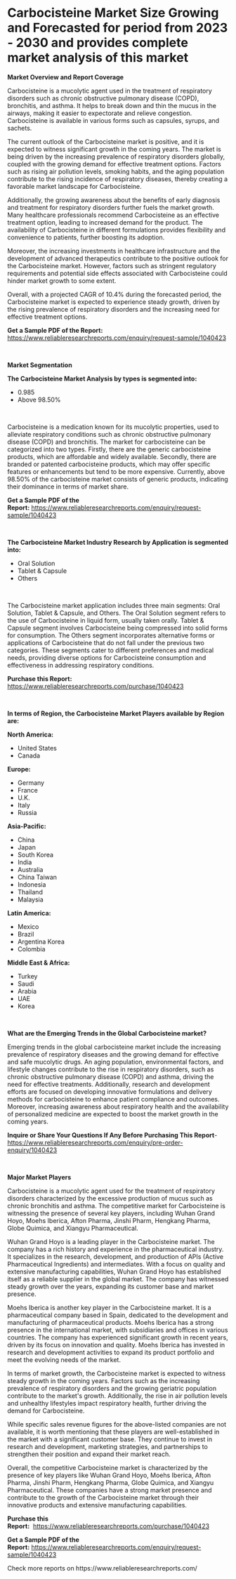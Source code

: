 <p><h1>Carbocisteine Market Size Growing and Forecasted for period from 2023 - 2030 and provides complete market analysis of this market</h1></p><p><strong>Market Overview and Report Coverage</strong></p>
<p><p>Carbocisteine is a mucolytic agent used in the treatment of respiratory disorders such as chronic obstructive pulmonary disease (COPD), bronchitis, and asthma. It helps to break down and thin the mucus in the airways, making it easier to expectorate and relieve congestion. Carbocisteine is available in various forms such as capsules, syrups, and sachets.</p><p>The current outlook of the Carbocisteine market is positive, and it is expected to witness significant growth in the coming years. The market is being driven by the increasing prevalence of respiratory disorders globally, coupled with the growing demand for effective treatment options. Factors such as rising air pollution levels, smoking habits, and the aging population contribute to the rising incidence of respiratory diseases, thereby creating a favorable market landscape for Carbocisteine.</p><p>Additionally, the growing awareness about the benefits of early diagnosis and treatment for respiratory disorders further fuels the market growth. Many healthcare professionals recommend Carbocisteine as an effective treatment option, leading to increased demand for the product. The availability of Carbocisteine in different formulations provides flexibility and convenience to patients, further boosting its adoption.</p><p>Moreover, the increasing investments in healthcare infrastructure and the development of advanced therapeutics contribute to the positive outlook for the Carbocisteine market. However, factors such as stringent regulatory requirements and potential side effects associated with Carbocisteine could hinder market growth to some extent.</p><p>Overall, with a projected CAGR of 10.4% during the forecasted period, the Carbocisteine market is expected to experience steady growth, driven by the rising prevalence of respiratory disorders and the increasing need for effective treatment options.</p></p>
<p><strong>Get a Sample PDF of the Report:</strong> <a href="https://www.reliableresearchreports.com/enquiry/request-sample/1040423">https://www.reliableresearchreports.com/enquiry/request-sample/1040423</a></p>
<p>&nbsp;</p>
<p><strong>Market Segmentation</strong></p>
<p><strong>The Carbocisteine Market Analysis by types is segmented into:</strong></p>
<p><ul><li>0.985</li><li>Above 98.50%</li></ul></p>
<p>&nbsp;</p>
<p><p>Carbocisteine is a medication known for its mucolytic properties, used to alleviate respiratory conditions such as chronic obstructive pulmonary disease (COPD) and bronchitis. The market for carbocisteine can be categorized into two types. Firstly, there are the generic carbocisteine products, which are affordable and widely available. Secondly, there are branded or patented carbocisteine products, which may offer specific features or enhancements but tend to be more expensive. Currently, above 98.50% of the carbocisteine market consists of generic products, indicating their dominance in terms of market share.</p></p>
<p><strong>Get a Sample PDF of the Report:</strong>&nbsp;<a href="https://www.reliableresearchreports.com/enquiry/request-sample/1040423">https://www.reliableresearchreports.com/enquiry/request-sample/1040423</a></p>
<p>&nbsp;</p>
<p><strong>The Carbocisteine Market Industry Research by Application is segmented into:</strong></p>
<p><ul><li>Oral Solution</li><li>Tablet & Capsule</li><li>Others</li></ul></p>
<p>&nbsp;</p>
<p><p>The Carbocisteine market application includes three main segments: Oral Solution, Tablet & Capsule, and Others. The Oral Solution segment refers to the use of Carbocisteine in liquid form, usually taken orally. Tablet & Capsule segment involves Carbocisteine being compressed into solid forms for consumption. The Others segment incorporates alternative forms or applications of Carbocisteine that do not fall under the previous two categories. These segments cater to different preferences and medical needs, providing diverse options for Carbocisteine consumption and effectiveness in addressing respiratory conditions.</p></p>
<p><strong>Purchase this Report:</strong>&nbsp; <a href="https://www.reliableresearchreports.com/purchase/1040423">https://www.reliableresearchreports.com/purchase/1040423</a></p>
<p>&nbsp;</p>
<p><strong>In terms of Region, the Carbocisteine Market Players available by Region are:</strong></p>
<p>
    <p> <strong> North America: </strong>
        <ul>
            <li>United States</li>
            <li>Canada</li>
        </ul>
        </p> 
    <p> <strong> Europe: </strong>
        <ul>
            <li>Germany</li>
            <li>France</li>
            <li>U.K.</li>
            <li>Italy</li>
            <li>Russia</li>
        </ul>
        </p> 
    <p> <strong> Asia-Pacific: </strong>
        <ul>
            <li>China</li>
            <li>Japan</li>
            <li>South Korea</li>
            <li>India</li>
            <li>Australia</li>
            <li>China Taiwan</li>
            <li>Indonesia</li>
            <li>Thailand</li>
            <li>Malaysia</li>
        </ul>
        </p> 
    <p> <strong> Latin America: </strong>
        <ul>
            <li>Mexico</li>
            <li>Brazil</li>
            <li>Argentina Korea</li>
            <li>Colombia</li>
        </ul>
        </p> 
    <p> <strong> Middle East & Africa: </strong>
        <ul>
            <li>Turkey</li>
            <li>Saudi</li>
            <li>Arabia</li>
            <li>UAE</li>
            <li>Korea</li>
        </ul>
    </p>
    </p>
<p>&nbsp;</p>
<p><strong>What are the Emerging Trends in the Global Carbocisteine market?</strong></p>
<p><p>Emerging trends in the global carbocisteine market include the increasing prevalence of respiratory diseases and the growing demand for effective and safe mucolytic drugs. An aging population, environmental factors, and lifestyle changes contribute to the rise in respiratory disorders, such as chronic obstructive pulmonary disease (COPD) and asthma, driving the need for effective treatments. Additionally, research and development efforts are focused on developing innovative formulations and delivery methods for carbocisteine to enhance patient compliance and outcomes. Moreover, increasing awareness about respiratory health and the availability of personalized medicine are expected to boost the market growth in the coming years.</p></p>
<p><strong>Inquire or Share Your Questions If Any Before Purchasing This Report</strong>- <a href="https://www.reliableresearchreports.com/enquiry/pre-order-enquiry/1040423">https://www.reliableresearchreports.com/enquiry/pre-order-enquiry/1040423</a></p>
<p>&nbsp;</p>
<p><strong>Major Market Players</strong></p>
<p><p>Carbocisteine is a mucolytic agent used for the treatment of respiratory disorders characterized by the excessive production of mucus such as chronic bronchitis and asthma. The competitive market for Carbocisteine is witnessing the presence of several key players, including Wuhan Grand Hoyo, Moehs Iberica, Afton Pharma, Jinshi Pharm, Hengkang Pharma, Globe Quimica, and Xiangyu Pharmaceutical.</p><p>Wuhan Grand Hoyo is a leading player in the Carbocisteine market. The company has a rich history and experience in the pharmaceutical industry. It specializes in the research, development, and production of APIs (Active Pharmaceutical Ingredients) and intermediates. With a focus on quality and extensive manufacturing capabilities, Wuhan Grand Hoyo has established itself as a reliable supplier in the global market. The company has witnessed steady growth over the years, expanding its customer base and market presence.</p><p>Moehs Iberica is another key player in the Carbocisteine market. It is a pharmaceutical company based in Spain, dedicated to the development and manufacturing of pharmaceutical products. Moehs Iberica has a strong presence in the international market, with subsidiaries and offices in various countries. The company has experienced significant growth in recent years, driven by its focus on innovation and quality. Moehs Iberica has invested in research and development activities to expand its product portfolio and meet the evolving needs of the market.</p><p>In terms of market growth, the Carbocisteine market is expected to witness steady growth in the coming years. Factors such as the increasing prevalence of respiratory disorders and the growing geriatric population contribute to the market's growth. Additionally, the rise in air pollution levels and unhealthy lifestyles impact respiratory health, further driving the demand for Carbocisteine.</p><p>While specific sales revenue figures for the above-listed companies are not available, it is worth mentioning that these players are well-established in the market with a significant customer base. They continue to invest in research and development, marketing strategies, and partnerships to strengthen their position and expand their market reach.</p><p>Overall, the competitive Carbocisteine market is characterized by the presence of key players like Wuhan Grand Hoyo, Moehs Iberica, Afton Pharma, Jinshi Pharm, Hengkang Pharma, Globe Quimica, and Xiangyu Pharmaceutical. These companies have a strong market presence and contribute to the growth of the Carbocisteine market through their innovative products and extensive manufacturing capabilities.</p></p>
<p><strong>Purchase this Report:</strong>&nbsp;&nbsp;<a href="https://www.reliableresearchreports.com/purchase/1040423">https://www.reliableresearchreports.com/purchase/1040423</a></p>
<p></p>
<p><strong>Get a Sample PDF of the Report:</strong>&nbsp;<a href="https://www.reliableresearchreports.com/enquiry/request-sample/1040423">https://www.reliableresearchreports.com/enquiry/request-sample/1040423</a></p>
<p>Check more reports on https://www.reliableresearchreports.com/</p>
